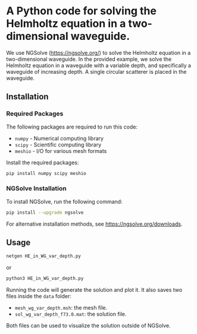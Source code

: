 # A Python code for solving the Helmholtz equation in a two-dimensional waveguide.

We use NGSolve (https://ngsolve.org/) to solve the Helmholtz equation in a two-dimensional waveguide.  In the provided example, we solve the Helmholtz equation in a waveguide with a variable depth, and specifically a waveguide of increasing depth. A single circular scatterer is placed in the waveguide.

## Installation

### Required Packages

The following packages are required to run this code:
- `numpy` - Numerical computing library
- `scipy` - Scientific computing library  
- `meshio` - I/O for various mesh formats

Install the required packages:

```bash
pip install numpy scipy meshio
```

### NGSolve Installation

To install NGSolve, run the following command:
```bash
pip install --upgrade ngsolve
```
For alternative installation methods, see https://ngsolve.org/downloads.

## Usage

```bash
netgen HE_in_WG_var_depth.py
```
or

```bash
python3 HE_in_WG_var_depth.py
```
Running the code will generate the solution and plot it. It also saves two files inside the `data` folder:
- `mesh_wg_var_depth.msh`: the mesh file.
- `sol_wg_var_depth_f73.0.mat`: the solution file.

Both files can be used to visualize the solution outside of NGSolve.


